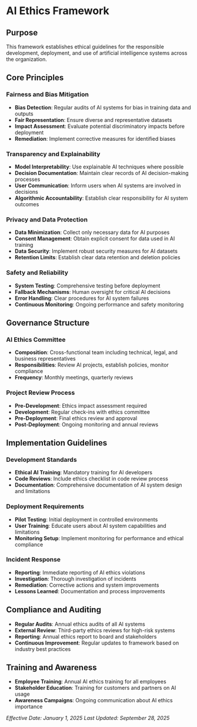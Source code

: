 # AI Ethics Framework

## Purpose
This framework establishes ethical guidelines for the responsible development, deployment, and use of artificial intelligence systems across the organization.

## Core Principles

### Fairness and Bias Mitigation
- **Bias Detection**: Regular audits of AI systems for bias in training data and outputs
- **Fair Representation**: Ensure diverse and representative datasets
- **Impact Assessment**: Evaluate potential discriminatory impacts before deployment
- **Remediation**: Implement corrective measures for identified biases

### Transparency and Explainability
- **Model Interpretability**: Use explainable AI techniques where possible
- **Decision Documentation**: Maintain clear records of AI decision-making processes
- **User Communication**: Inform users when AI systems are involved in decisions
- **Algorithmic Accountability**: Establish clear responsibility for AI system outcomes

### Privacy and Data Protection
- **Data Minimization**: Collect only necessary data for AI purposes
- **Consent Management**: Obtain explicit consent for data used in AI training
- **Data Security**: Implement robust security measures for AI datasets
- **Retention Limits**: Establish clear data retention and deletion policies

### Safety and Reliability
- **System Testing**: Comprehensive testing before deployment
- **Fallback Mechanisms**: Human oversight for critical AI decisions
- **Error Handling**: Clear procedures for AI system failures
- **Continuous Monitoring**: Ongoing performance and safety monitoring

## Governance Structure

### AI Ethics Committee
- **Composition**: Cross-functional team including technical, legal, and business representatives
- **Responsibilities**: Review AI projects, establish policies, monitor compliance
- **Frequency**: Monthly meetings, quarterly reviews

### Project Review Process
- **Pre-Development**: Ethics impact assessment required
- **Development**: Regular check-ins with ethics committee
- **Pre-Deployment**: Final ethics review and approval
- **Post-Deployment**: Ongoing monitoring and annual reviews

## Implementation Guidelines

### Development Standards
- **Ethical AI Training**: Mandatory training for AI developers
- **Code Reviews**: Include ethics checklist in code review process
- **Documentation**: Comprehensive documentation of AI system design and limitations

### Deployment Requirements
- **Pilot Testing**: Initial deployment in controlled environments
- **User Training**: Educate users about AI system capabilities and limitations
- **Monitoring Setup**: Implement monitoring for performance and ethical compliance

### Incident Response
- **Reporting**: Immediate reporting of AI ethics violations
- **Investigation**: Thorough investigation of incidents
- **Remediation**: Corrective actions and system improvements
- **Lessons Learned**: Documentation and process improvements

## Compliance and Auditing
- **Regular Audits**: Annual ethics audits of all AI systems
- **External Review**: Third-party ethics reviews for high-risk systems
- **Reporting**: Annual ethics report to board and stakeholders
- **Continuous Improvement**: Regular updates to framework based on industry best practices

## Training and Awareness
- **Employee Training**: Annual AI ethics training for all employees
- **Stakeholder Education**: Training for customers and partners on AI usage
- **Awareness Campaigns**: Ongoing communication about AI ethics importance

*Effective Date: January 1, 2025*
*Last Updated: September 28, 2025*